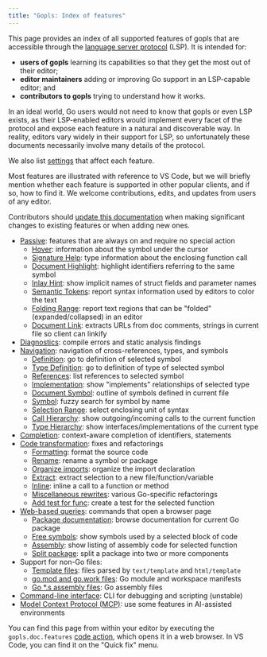 ```yaml
---
title: "Gopls: Index of features"
---
```


This page provides an index of all supported features of gopls that
are accessible through the [language server protocol](https://microsoft.github.io/language-server-protocol/) (LSP).
It is intended for:
- **users of gopls** learning its capabilities so that they get the most out of their editor;
- **editor maintainers** adding or improving Go support in an LSP-capable editor; and
- **contributors to gopls** trying to understand how it works.

In an ideal world, Go users would not need to know that gopls or even
LSP exists, as their LSP-enabled editors would implement every facet
of the protocol and expose each feature in a natural and discoverable
way. In reality, editors vary widely in their support for LSP, so
unfortunately these documents necessarily involve many details of the
protocol.

We also list [settings](../settings.md) that affect each feature.

Most features are illustrated with reference to VS Code, but we will
briefly mention whether each feature is supported in other popular
clients, and if so, how to find it. We welcome contributions, edits,
and updates from users of any editor.

Contributors should [update this documentation](../contributing.md#documentation)
when making significant changes to existing features or when adding new ones.

- [Passive](passive.md): features that are always on and require no special action
  - [Hover](passive.md#hover): information about the symbol under the cursor
  - [Signature Help](passive.md#signature-help): type information about the enclosing function call
  - [Document Highlight](passive.md#document-highlight): highlight identifiers referring to the same symbol
  - [Inlay Hint](passive.md#inlay-hint): show implicit names of struct fields and parameter names
  - [Semantic Tokens](passive.md#semantic-tokens): report syntax information used by editors to color the text
  - [Folding Range](passive.md#folding-range): report text regions that can be "folded" (expanded/collapsed) in an editor
  - [Document Link](passive.md#document-link): extracts URLs from doc comments, strings in current file so client can linkify
- [Diagnostics](diagnostics.md): compile errors and static analysis findings
- [Navigation](navigation.md): navigation of cross-references, types, and symbols
  - [Definition](navigation.md#definition): go to definition of selected symbol
  - [Type Definition](navigation.md#type-definition): go to definition of type of selected symbol
  - [References](navigation.md#references): list references to selected symbol
  - [Implementation](navigation.md#implementation): show "implements" relationships of selected type
  - [Document Symbol](navigation.md#document-symbol): outline of symbols defined in current file
  - [Symbol](navigation.md#symbol): fuzzy search for symbol by name
  - [Selection Range](navigation.md#selection-range): select enclosing unit of syntax
  - [Call Hierarchy](navigation.md#call-hierarchy): show outgoing/incoming calls to the current function
  - [Type Hierarchy](navigation.md#type-hierarchy): show interfaces/implementations of the current type
- [Completion](completion.md): context-aware completion of identifiers, statements
- [Code transformation](transformation.md): fixes and refactorings
  - [Formatting](transformation.md#formatting): format the source code
  - [Rename](transformation.md#rename): rename a symbol or package
  - [Organize imports](transformation.md#source.organizeImports): organize the import declaration
  - [Extract](transformation.md#refactor.extract): extract selection to a new file/function/variable
  - [Inline](transformation.md#refactor.inline.call): inline a call to a function or method
  - [Miscellaneous rewrites](transformation.md#refactor.rewrite): various Go-specific refactorings
  - [Add test for func](transformation.md#source.addTest): create a test for the selected function
- [Web-based queries](web.md): commands that open a browser page
  - [Package documentation](web.md#doc): browse documentation for current Go package
  - [Free symbols](web.md#freesymbols): show symbols used by a selected block of code
  - [Assembly](web.md#assembly): show listing of assembly code for selected function
  - [Split package](web.md#splitpkg): split a package into two or more components
- Support for non-Go files:
  - [Template files](templates.md): files parsed by `text/template` and `html/template`
  - [go.mod and go.work files](modfiles.md): Go module and workspace manifests
  - [Go *.s assembly files](assembly.md): Go assembly files
- [Command-line interface](../command-line.md): CLI for debugging and scripting (unstable)
- [Model Context Protocol (MCP)](mcp.md): use some features in AI-assisted environments

You can find this page from within your editor by executing the
`gopls.doc.features` [code action](transformation.md#code-actions),
which opens it in a web browser.
In VS Code, you can find it on the "Quick fix" menu.
